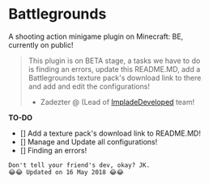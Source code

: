 # Battlegrounds
A shooting action minigame plugin on Minecraft: BE,<br>
currently on public!

> This plugin is on BETA stage, a tasks we have to do<br>
> is finding an errors, update this README.MD, add a<br>
> Battlegrounds texture pack's download link to there<br>
> and add and edit the configurations!
>
> - Zadezter
> @ (Lead of [ImpladeDeveloped](http://github.com/ImpladeDeveloped) team!

**TO-DO**
- [] Add a texture pack's download link to README.MD!
- [] Manage and Update all configurations!
- [] Finding an errors!

```
Don't tell your friend's dev, okay? JK.
😂😂 Updated on 16 May 2018 😂😂
```
